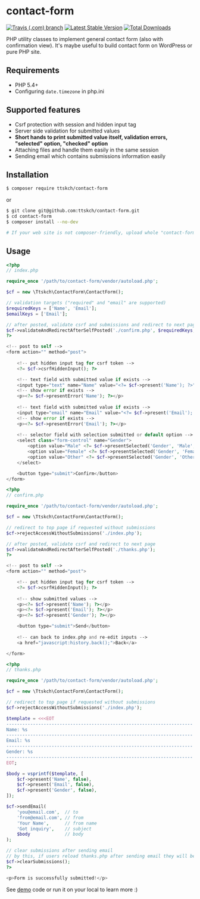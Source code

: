 # contact-form

[![Travis (.com) branch](https://img.shields.io/travis/com/ttskch/contact-form/master.svg?style=flat-square)](https://travis-ci.com/ttskch/contact-form)
[![Latest Stable Version](https://poser.pugx.org/ttskch/contact-form/v/stable?format=flat-square)](https://packagist.org/packages/ttskch/contact-form)
[![Total Downloads](https://poser.pugx.org/ttskch/contact-form/downloads?format=flat-square)](https://packagist.org/packages/ttskch/contact-form)

PHP utility classes to implement general contact form (also with confirmation view). It's maybe useful to build contact form on WordPress or pure PHP site.

## Requirements

* PHP 5.4+
* Configuring `date.timezone` in php.ini

## Supported features

* Csrf protection with session and hidden input tag
* Server side validation for submitted values
* **Short hands to print submitted value itself, validation errors, "selected" option, "checked" option**
* Attaching files and handle them easily in the same session
* Sending email which contains submissions information easily

## Installation

```bash
$ composer require ttskch/contact-form
```

or

```bash
$ git clone git@github.com:ttskch/contact-form.git
$ cd contact-form
$ composer install --no-dev

# If your web site is not composer-friendly, upload whole "contact-form" directory by hand.
```

## Usage

```php
<?php
// index.php

require_once '/path/to/contact-form/vendor/autoload.php';

$cf = new \Ttskch\ContactForm\ContactForm();

// validation targets ("required" and "email" are supported)
$requiredKeys = ['Name', 'Email'];
$emailKeys = ['Email'];

// after posted, validate csrf and submissions and redirect to next page
$cf->validateAndRedirectAfterSelfPosted('./confirm.php', $requiredKeys, $emailKeys);
?>

<!-- post to self -->
<form action="" method="post">
    
    <!-- put hidden input tag for csrf token -->
    <?= $cf->csrfHiddenInput(); ?>

    <!-- text field with submitted value if exists -->
    <input type="text" name="Name" value="<?= $cf->present('Name'); ?>" required autofocus>
    <!-- show error if exists -->
    <p><?= $cf->presentError('Name'); ?></p>
    
    <!-- text field with submitted value if exists -->
    <input type="email" name="Email" value="<?= $cf->present('Email'); ?>" required>
    <!-- show error if exists -->
    <p><?= $cf->presentError('Email'); ?></p>
    
    <!-- selector field with selection submitted or default option -->
    <select class="form-control" name="Gender">
        <option value="Male" <?= $cf->presentSelected('Gender', 'Male', $default = true); ?>>Male</option>
        <option value="Female" <?= $cf->presentSelected('Gender', 'Female'); ?>>Female</option>
        <option value="Other" <?= $cf->presentSelected('Gender', 'Other'); ?>>Other</option>
    </select>

    <button type="submit">Confirm</button>
</form>
```

```php
<?php
// confirm.php

require_once '/path/to/contact-form/vendor/autoload.php';

$cf = new \Ttskch\ContactForm\ContactForm();

// redirect to top page if requested without submissions
$cf->rejectAccessWithoutSubmissions('./index.php');

// after posted, validate csrf and redirect to next page
$cf->validateAndRedirectAfterSelfPosted('./thanks.php');
?>

<!-- post to self -->
<form action="" method="post">

    <!-- put hidden input tag for csrf token -->
    <?= $cf->csrfHiddenInput(); ?>
    
    <!-- show submitted values -->
    <p><?= $cf->present('Name'); ?></p>
    <p><?= $cf->present('Email'); ?></p>
    <p><?= $cf->present('Gender'); ?></p>

    <button type="submit">Send</button>
    
    <!-- can back to index.php and re-edit inputs -->
    <a href="javascript:history.back();">Back</a>

</form>
```

```php
<?php
// thanks.php

require_once '/path/to/contact-form/vendor/autoload.php';

$cf = new \Ttskch\ContactForm\ContactForm();

// redirect to top page if requested without submissions
$cf->rejectAccessWithoutSubmissions('./index.php');

$template = <<<EOT
----------------------------------------------------------------------
Name: %s
----------------------------------------------------------------------
Email: %s
----------------------------------------------------------------------
Gender: %s
----------------------------------------------------------------------
EOT;

$body = vsprintf($template, [
    $cf->present('Name', false),
    $cf->present('Email', false),
    $cf->present('Gender', false),
]);

$cf->sendEmail(
    'you@email.com',  // to
    'from@email.com', // from
    'Your Name',      // from name
    'Got inquiry',    // subject
    $body             // body
);

// clear submissions after sending email
// by this, if users reload thanks.php after sending email they will be redirected to index.php 
$cf->clearSubmissions();
?>

<p>Form is successfully submitted!</p>
```

See [demo](demo) code or run it on your local to learn more :)
